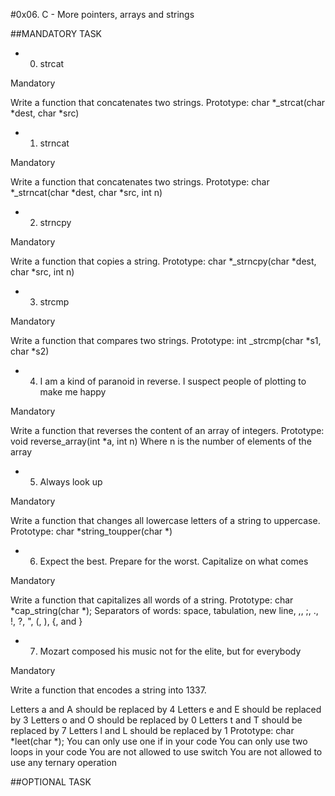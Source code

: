 #0x06. C - More pointers, arrays and strings

##MANDATORY TASK

* 0. strcat

Mandatory

Write a function that concatenates two strings.
Prototype: char *_strcat(char *dest, char *src)

* 1. strncat

Mandatory

Write a function that concatenates two strings.
Prototype: char *_strncat(char *dest, char *src, int n)

* 2. strncpy

Mandatory

Write a function that copies a string.
Prototype: char *_strncpy(char *dest, char *src, int n)

* 3. strcmp

Mandatory

Write a function that compares two strings.
Prototype: int _strcmp(char *s1, char *s2)

* 4. I am a kind of paranoid in reverse. I suspect people of plotting to make me happy

Mandatory

Write a function that reverses the content of an array of integers.
Prototype: void reverse_array(int *a, int n)
Where n is the number of elements of the array

* 5. Always look up

Mandatory

Write a function that changes all lowercase letters of a string to uppercase.
Prototype: char *string_toupper(char *)

* 6. Expect the best. Prepare for the worst. Capitalize on what comes

Mandatory

Write a function that capitalizes all words of a string.
Prototype: char *cap_string(char *);
Separators of words: space, tabulation, new line, ,, ;, ., !, ?, ", (, ), {, and }

* 7. Mozart composed his music not for the elite, but for everybody

Mandatory

Write a function that encodes a string into 1337.

Letters a and A should be replaced by 4
Letters e and E should be replaced by 3
Letters o and O should be replaced by 0
Letters t and T should be replaced by 7
Letters l and L should be replaced by 1
Prototype: char *leet(char *);
You can only use one if in your code
You can only use two loops in your code
You are not allowed to use switch
You are not allowed to use any ternary operation

##OPTIONAL TASK


